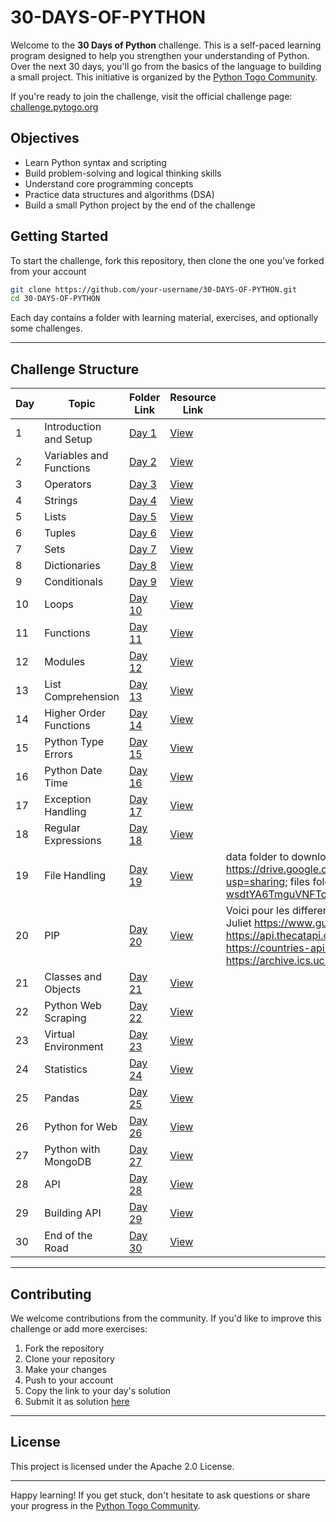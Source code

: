 # 30-DAYS-OF-PYTHON

Welcome to the **30 Days of Python** challenge. This is a self-paced learning program designed to help you strengthen your understanding of Python. Over the next 30 days, you'll go from the basics of the language to building a small project. This initiative is organized by the [Python Togo Community](https://pytogo.org).

If you're ready to join the challenge, visit the official challenge page: [challenge.pytogo.org](https://challenge.pytogo.org)

## Objectives

- Learn Python syntax and scripting
- Build problem-solving and logical thinking skills
- Understand core programming concepts
- Practice data structures and algorithms (DSA)
- Build a small Python project by the end of the challenge

## Getting Started

To start the challenge, fork this repository, then clone the one you've forked from your account

```bash
git clone https://github.com/your-username/30-DAYS-OF-PYTHON.git
cd 30-DAYS-OF-PYTHON
```

Each day contains a folder with learning material, exercises, and optionally some challenges.

---

## Challenge Structure

| Day | Topic                   | Folder Link       | Resource Link                                                                              | Observation |
| --- | ----------------------- | ----------------- | ------------------------------------------------------------------------------------------ | ----------- |
| 1   | Introduction and Setup  | [Day 1](./day1)   | [View](https://drive.google.com/file/d/1yy-KmDxCFHDVWdUzSjW6i5p2JfBDH1Kx/view?usp=sharing) ||
| 2   | Variables and Functions | [Day 2](./day2)   | [View](https://drive.google.com/file/d/1ziE3BuC6h6sLdtTNhiQ1hfhUryvodSlK/view?usp=sharing) ||
| 3   | Operators               | [Day 3](./day3)   | [View](https://drive.google.com/file/d/1NOWlpF8ztWC-aLMLZ2KCxPxPrTn3EOV9/view?usp=sharing) ||
| 4   | Strings                 | [Day 4](./day4)   | [View](https://drive.google.com/file/d/1k7oyJ9G6VG7bidIahND7mooPpX87I_Aa/view?usp=sharing) ||
| 5   | Lists                   | [Day 5](./day5)   | [View](https://drive.google.com/file/d/1BPjHm-ieRZ5gXMM6TtYK8gidv42GA2JO/view?usp=sharing) ||
| 6   | Tuples                  | [Day 6](./day6)   | [View](https://drive.google.com/file/d/1SXvp7V-qZS4kMyzvFujDuo-d3vzc5uQJ/view?usp=sharing) ||
| 7   | Sets                    | [Day 7](./day7)   | [View](https://drive.google.com/file/d/1sf-8OaUxLIbhlx7t3cM5UtmYQb9N7N-S/view?usp=sharing) ||
| 8   | Dictionaries            | [Day 8](./day8)   | [View](https://drive.google.com/file/d/1Dkiu6ozCpxepBFuAHU4lPBTr4EQT_Swb/view?usp=sharing) ||
| 9   | Conditionals            | [Day 9](./day9)   | [View](https://drive.google.com/file/d/1sghXizX_I-VFq0pWmX05IgTi4xf52LwJ/view?usp=sharing) ||
| 10  | Loops                   | [Day 10](./day10) | [View](https://drive.google.com/file/d/1NkwpTGtWjQYcl_bdrk8qJ-qyC6_NBMwK/view?usp=sharing) ||
| 11  | Functions               | [Day 11](./day11) | [View](https://drive.google.com/file/d/1E35BL7UnDamzV6XIG6MptJsArR1o1hp9/view?usp=sharing) ||
| 12  | Modules                 | [Day 12](./day12) | [View](https://drive.google.com/file/d/1vOIvJ6wUk9O3TsSrKXHtGWdFWtLuIjnt/view?usp=sharing) ||
| 13  | List Comprehension      | [Day 13](./day13) | [View](https://drive.google.com/file/d/1VL3uLuTR77HKzdgoygDTHQdLgKfIwD-U/view?usp=sharing) ||
| 14  | Higher Order Functions  | [Day 14](./day14) | [View](https://drive.google.com/file/d/1-S-4e_IenQlk9_O8HwPARIOVKHeYBSKu/view?usp=sharing) ||
| 15  | Python Type Errors      | [Day 15](./day15) | [View](https://drive.google.com/file/d/1xy9V8iwWFTpnEKmtmLEjN1iUxEuaGNxG/view?usp=sharing) ||
| 16  | Python Date Time        | [Day 16](./day16) | [View](https://drive.google.com/file/d/1i8NwAUbMAtOBkdmM7Oazmyjd8pJlF-qR/view?usp=sharing) ||
| 17  | Exception Handling      | [Day 17](./day17) | [View](https://drive.google.com/file/d/1Cw2gLmemTYLdgE3Z-VCDmnOB7MrjRWEa/view?usp=sharing) ||
| 18  | Regular Expressions     | [Day 18](./day18) | [View](https://drive.google.com/file/d/1-Ob7D36KJjDpBvTRf58rkstqe6Y5M-lT/view?usp=sharing) ||
| 19  | File Handling           | [Day 19](./day19) | [View](https://drive.google.com/file/d/19u39WHvK2CI0USe3C8zXjyCKn3ieqi12/view?usp=sharing) | data folder to download and save: https://drive.google.com/file/d/1rQYVKH0DZUxZtJEIy9OeTk6hpDKSvviw/view?usp=sharing; files folder:https://drive.google.com/file/d/1jvdVdNR9-wsdtYA6TmguVNFTcyYUYnGm/view?usp=sharing |
| 20  | PIP                     | [Day 20](./day20) | [View](https://drive.google.com/file/d/1d7yhNryVdLGbk4NH0l-p_o6CcazipdOK/view?usp=sharing) | Voici pour les differents liens avec lesquels vous pouvez travailler; 1. romeo et Juliet  https://www.gutenberg.org/cache/epub/1513/pg1513.txt; 2. cat api https://api.thecatapi.com/v1/breeds; 3. replace rescontrie par cette api https://countries-api-abhishek.vercel.app/countries; 4. UCI dataset https://archive.ics.uci.edu/datasets |
| 21  | Classes and Objects     | [Day 21](./day21) | [View](https://drive.google.com/file/d/15bc_LGS0Y4nGbUf8-jcaLSuPRNMow-Wt/view?usp=sharing) ||
| 22  | Python Web Scraping     | [Day 22](./day22) | [View](https://drive.google.com/file/d/1k7YzG2t90y0ctRvurGPs3lCZs25OGyxm/view?usp=sharing) ||
| 23  | Virtual Environment     | [Day 23](./day23) | [View](https://drive.google.com/file/d/1PAUfn-OuFH7t_vmQgFdSkTMMJLSgErBZ/view?usp=sharing) ||
| 24  | Statistics              | [Day 24](./day24) | [View](https://drive.google.com/file/d/1CY7PrpcqL4ZczSr61WOMotSyKa1RbF6J/view?usp=sharing) ||
| 25  | Pandas                  | [Day 25](./day25) | [View](https://drive.google.com/file/d/1d2vgJNKDEdudu3AkknUcJreaNVSwYu8R/view?usp=sharing) ||
| 26  | Python for Web          | [Day 26](./day26) | [View](https://drive.google.com/file/d/1kQ8RoVu6jiT5KiNEmiTaBD7I9gqqsa--/view?usp=sharing) |
| 27  | Python with MongoDB     | [Day 27](./day27) | [View](https://drive.google.com/file/d/1rkRAUyjyPkYXivvyrGKN52ZKsKqFHyDE/view?usp=sharing) |
| 28  | API                     | [Day 28](./day28) | [View](https://drive.google.com/file/d/1aP_ROEfNvVKYvosVN2Fsmh7VPlHVJ7FX/view?usp=sharing) |
| 29  | Building API            | [Day 29](./day29) | [View](https://drive.google.com/file/d/16WNe_LmVJu375MaAGKG-HVRAkH936FWb/view?usp=sharing) |
| 30  | End of the Road         | [Day 30](./day30) | [View](https://drive.google.com/file/d/1e8pL03TfXPmlDbzAv94fWNlgtq5wzYMv/view?usp=sharing) |


---

## Contributing

We welcome contributions from the community. If you'd like to improve this challenge or add more exercises:

1. Fork the repository
2. Clone your repository
3. Make your changes
4. Push to your account
5. Copy the link to your day's solution
6. Submit it as solution [here](https://challenge.pytogo.org/submit)

---

## License

This project is licensed under the Apache 2.0 License.

---

Happy learning! If you get stuck, don't hesitate to ask questions or share your progress in the [Python Togo Community](https://pytogo.org/discord).
